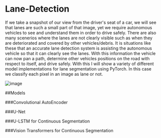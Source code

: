 # Lane-Detection

If we take a snapshot of our view from the driver's seat of a car, we will see that lanes are such a small part of that image, yet we require autonomous vehicles to see and understand them in order to drive safely. There are also many scenerios where the lanes are not clearly visible such as when they are deteriorated and covered by other vehicles/debris. It is situations like these that an accurate lane detection system is assisting the autonomous vehicle so that it can clearly see the lanes. With this information the vehicle can now pan a path, determine other vehicles positions on the road with respect to itself, and drive safely. With this I will show a variety of different model implementations for lane segmentation using PyTorch. In this case we classify each pixel in an image as lane or not.

![image](https://github.com/chaza011/Lane-Detection/assets/118681555/20c1415d-91fc-46fd-89f7-18ef432e3c94)


##Models

###Convolutional AutoEncoder

###U-Net

###U-LSTM for Continuous Segmentation

###Vision Transformers for Continuous Segmentation

